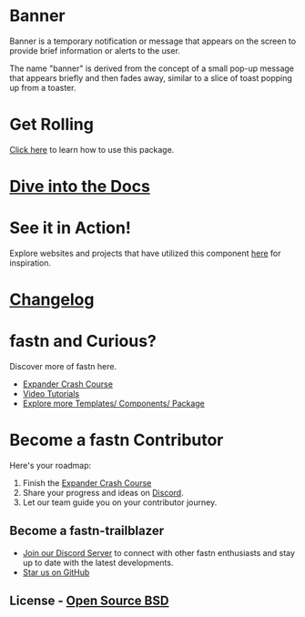 # Banner

Banner is a temporary notification or message that appears on the screen to provide brief information or alerts to the user. 

The name "banner" is derived from the concept of a small pop-up message that appears briefly and then fades away, similar to a slice of toast popping up from a toaster.


# Get Rolling

[Click here](https://fastn-community.github.io/banner/) to learn how to use this package.

# [Dive into the Docs](https://fastn-community.github.io/banner/)

# See it in Action! 

Explore websites and projects that have utilized this component [here](https://fastn-community.github.io/banner/)
for inspiration.


# [Changelog](Changelog.md)

# fastn and Curious?

Discover more of fastn here.

- [Expander Crash Course](https://fastn.com/expander/)
- [Video Tutorials](https://fastn.com/expander/hello-world/-/build/)
- [Explore more Templates/ Components/ Package](https://fastn.com/featured/)

# Become a fastn Contributor

Here's your roadmap:

1.  Finish the [Expander Crash Course](https://fastn.com/expander/)
2.  Share your progress and ideas on [Discord](https://discord.gg/bucrdvptYd).
3.  Let our team guide you on your contributor journey.

## Become a fastn-trailblazer

- [Join our Discord Server](https://discord.gg/bucrdvptYd) to connect with other fastn enthusiasts and stay up to date with the latest developments.
- [Star us on GitHub](https://github.com/fastn-stack/fastn/)

## License - [Open Source BSD](https://github.com/fastn-community/banner/blob/main/LICENSE)

